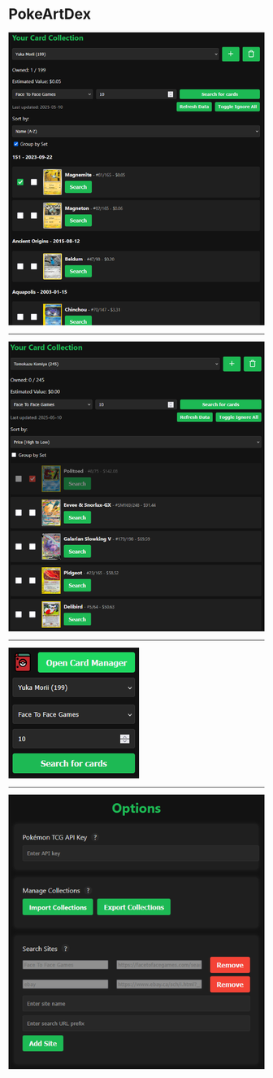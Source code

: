# PokeArtDex

![Card manager collection 1](img/card_manager_1.png)

---

![Card manager collection 2](img/card_manager_2.png)

---

![Popup menu](img/popup.png)

---

![Options menu](img/options.png)
